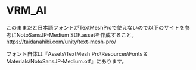 # VRM_AI

このままだと日本語フォントがTextMeshProで使えないので以下のサイトを参考にNotoSansJP-Medium SDF.assetを作成すること。
https://taidanahibi.com/unity/text-mesh-pro/

フォント自体は『Assets\TextMesh Pro\Resources\Fonts & Materials\NotoSansJP-Medium.otf』にあります。
